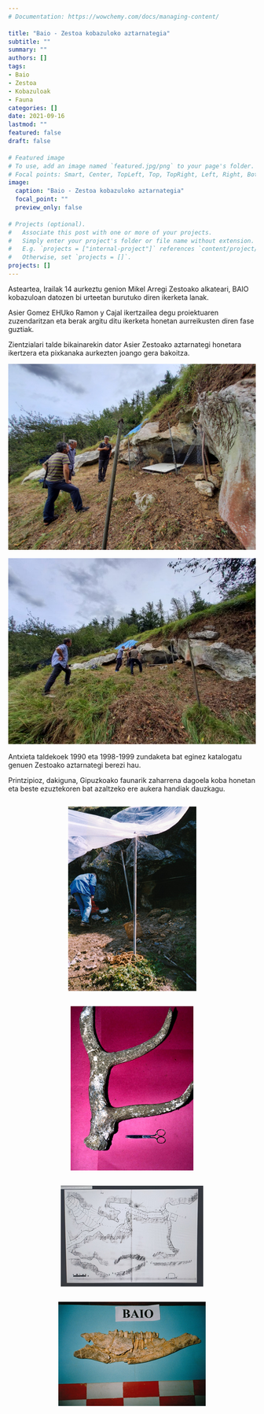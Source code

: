 ```yaml
---
# Documentation: https://wowchemy.com/docs/managing-content/

title: "Baio - Zestoa kobazuloko aztarnategia"
subtitle: ""
summary: ""
authors: []
tags: 
- Baio
- Zestoa
- Kobazuloak
- Fauna
categories: []
date: 2021-09-16
lastmod: ""
featured: false
draft: false

# Featured image
# To use, add an image named `featured.jpg/png` to your page's folder.
# Focal points: Smart, Center, TopLeft, Top, TopRight, Left, Right, BottomLeft, Bottom, BottomRight.
image:
  caption: "Baio - Zestoa kobazuloko aztarnategia"
  focal_point: ""
  preview_only: false

# Projects (optional).
#   Associate this post with one or more of your projects.
#   Simply enter your project's folder or file name without extension.
#   E.g. `projects = ["internal-project"]` references `content/project/deep-learning/index.md`.
#   Otherwise, set `projects = []`.
projects: []
---
```


Asteartea, Irailak 14 aurkeztu genion Mikel Arregi Zestoako alkateari, BAIO kobazuloan datozen bi urteetan burutuko diren ikerketa lanak.

Asier Gomez EHUko Ramon y Cajal ikertzailea degu proiektuaren zuzendaritzan eta berak argitu ditu ikerketa honetan aurreikusten diren fase guztiak.

Zientzialari talde bikainarekin dator Asier Zestoako aztarnategi honetara ikertzera eta pixkanaka aurkezten joango gera bakoitza.

![Asurtzu 2021 proiektua](media/1.jpg)

![Asurtzu 2021 proiektua](media/2.jpg)

Antxieta taldekoek 1990 eta 1998-1999 zundaketa bat eginez katalogatu genuen Zestoako aztarnategi berezi hau.

Printzipioz, dakiguna, Gipuzkoako faunarik zaharrena dagoela koba honetan eta beste ezuztekoren bat azaltzeko ere aukera handiak dauzkagu.

<div style="text-align: center">
  <div style="display: inline-block">

  ![Asurtzu 2021 proiektua](media/3.png)
  </div>

  <div style="display: inline-block">

  ![Asurtzu 2021 proiektua](media/5.png)
  </div>
</div>

<div style="text-align: center">
  <div style="display: inline-block">

  ![Asurtzu 2021 proiektua](media/4.png)
  </div>

  <div style="display: inline-block">

  ![Asurtzu 2021 proiektua](media/6.png)
  </div>
</div>
